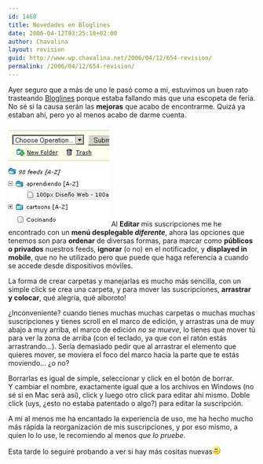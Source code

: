 ```yaml
---
id: 1468
title: Novedades en Bloglines
date: 2006-04-12T03:25:18+02:00
author: Chavalina
layout: revision
guid: http://www.wp.chavalina.net/2006/04/12/654-revision/
permalink: /2006/04/12/654-revision/
---
```

Ayer seguro que a más de uno le pasó como a mi, estuvimos un buen rato trasteando <a href="http://bloglines.com" target="_blank">Bloglines</a> porque estaba fallando más que una escopeta de feria. No sé si la causa serán las **mejoras** que acabo de encontrarme. Quizá ya estaban ahí, pero yo al menos acabo de darme cuenta.

<img class="imgizqda" src="/imagenes/fotos/bloglines-novedades.jpg" alt="Nueva interfaz de gestión de suscripciones de Bloglines" /> Al **Editar** mis suscripciones me he encontrado con un **men&uacute; desplegable _diferente_**, ahora las opciones que tenemos son para **ordenar** de diversas formas, para marcar como **p&uacute;blicos o privados** nuestros feeds, **ignorar** (o no) en el notificador, y **displayed in mobile**, que no he utilizado pero que puede que haga referencia a cuando se accede desde dispositivos móviles.

La forma de crear carpetas y manejarlas es mucho más sencilla, con un simple click se crea una carpeta, y para mover las suscripciones, **arrastrar y colocar**, qué alegría, qué alboroto! 

&iquest;Inconveniente? cuando tienes muchas muchas carpetas o muchas muchas suscripciones y tienes scroll en el marco de edición, y arrastras una de muy abajo a muy arriba, el marco de edición _no se mueve_, lo tienes que mover t&uacute; para ver la zona de arriba (con el teclado, ya que con el ratón estás arrastrando…). Sería demasiado pedir que al arrastrar el elemento que quieres mover, se moviera el foco del marco hacia la parte que te estás moviendo… &iquest;o no?

Borrarlas es igual de simple, seleccionar y click en el botón de borrar.  
Y cambiar el nombre, exactamente igual que a los archivos en Windows (no sé si en Mac será así), click y luego otro click para editar ahí mismo. Doble click (uys, &iquest;esto no estaba patentado o algo?) para editar la suscripción.

A mi al menos me ha encantado la experiencia de uso, me ha hecho mucho más rápida la reorganización de mis suscripciones, y por eso mismo, a quien lo lo use, le recomiendo al menos _que lo pruebe_.

Esta tarde lo seguiré probando a ver si hay más cositas nuevas![emo](/imagenes/emoticonos/sonrisa.gif)